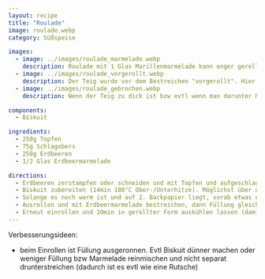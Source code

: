```yaml
---
layout: recipe
title: "Roulade"
image: roulade.webp
category: Süßspeise

images:
  - image: ../images/roulade_marmelade.webp
    description: Roulade mit 1 Glas Marillenmarmelade kann enger gerollt werden
  - image: ../images/roulade_vorgerollt.webp
    description: Der Teig wurde vor dem Bestreichen "vorgerollt". Hier mit überschüssigem Schaum von Erdbeermarmelade bestrichen. Evtl Biskuitteig etwas weiter zum Rand streichen als hier.
  - image: ../images/roulade_gebrochen.webp
    description: Wenn der Teig zu dick ist bzw evtl wenn man darunter Marmelade streicht (wird rutschig) schiebt sich die Füllung raus und die Rolle geht auf

components:
  - Biskuit

ingredients:
  - 250g Topfen
  - 75g Schlagobers
  - 250g Erdbeeren
  - 1/2 Glas Erdbeermarmelade

directions:
  - Erdbeeren zerstampfen oder schneiden und mit Topfen und aufgeschlagenen Schlagobers vermischen
  - Biskuit zubereiten (14min 180°C Ober-/Unterhitze). Möglichst über das ganze Blech ausstreichen damit die Roulade dünn wird.
  - Solange es noch warm ist und auf 2. Backpapier liegt, vorab etwas einrollen und Teig "an die Biegung gewöhnen"
  - Ausrollen und mit Erdbeermarmelade bestreichen, dann Füllung gleichmäßig darüber verteilen
  - Erneut einrollen und 10min in gerollter Form auskühlen lassen (damit es die Form behält)
---
```


Verbesserungsideen:

- beim Einrollen ist Füllung ausgeronnen. Evtl Biskuit dünner machen oder weniger Füllung bzw Marmelade reinmischen und nicht separat drunterstreichen (dadurch ist es evtl wie eine Rutsche)
